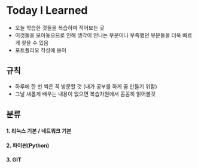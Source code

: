 # Today I Learned

- 오늘 학습한 것들을 복습하며 적어보는 곳
- 이것들을 모아놓으므로 인해 생각이 안나는 부분이나 부족했던 부분들을 더욱 빠르게 찾을 수 있음
- 포트폴리오 작성에 용이



## 규칙
- 하루에 한 번 씩은 꼭 방문할 것 (내가 공부를 하게 끔 만들기 위함)
- 그날 새롭게 배우는 내용이 없으면 복습차원에서 꼼꼼히 읽어볼것



## 분류

#### 1. 리눅스 기본 / 네트워크 기본



#### 2. 파이썬(Python)



#### 3. GIT